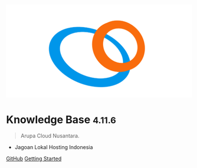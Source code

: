 ![logo](_media/arupacolor.png)

# Knowledge Base <small>4.11.6</small>

> Arupa Cloud Nusantara.

- Jagoan Lokal Hosting Indonesia

[GitHub](https://github.com/docsifyjs/docsify/)
[Getting Started](#docsify)
